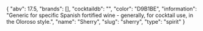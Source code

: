 {
    "abv": 17.5,
    "brands": [],
    "cocktaildb": "",
    "color": "D9B1BE",
    "information": "Generic for specific Spanish fortified wine - generally, for cocktail use, in the Oloroso style.",
    "name": "Sherry",
    "slug": "sherry",
    "type": "spirit"
}